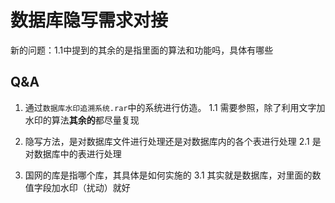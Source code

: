 # 数据库隐写需求对接

新的问题：1.1中提到的其余的是指里面的算法和功能吗，具体有哪些



## Q&A

1. 通过`数据库水印追溯系统.rar`中的系统进行仿造。
1.1 需要参照，除了利用文字加水印的算法**其余的**都尽量复现



2. 隐写方法，是对数据库文件进行处理还是对数据库内的各个表进行处理
2.1 是对数据库中的表进行处理



3. 国网的库是指哪个库，其具体是如何实施的
3.1 其实就是数据库，对里面的数值字段加水印（扰动）就好



